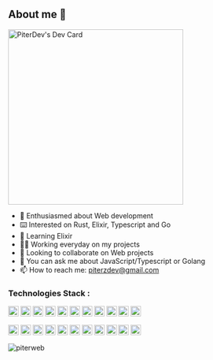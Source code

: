 ## About me 📘

<a href="https://app.daily.dev/piterdev"><img src="https://api.daily.dev/devcards/v2/eRJSGm5Ni.png?type=default&r=jl0" width="356" alt="PiterDev's Dev Card"/></a>

- 🎊 Enthusiasmed about Web development 
- ⌨️ Interested on Rust, Elixir, Typescript and Go
- 🌱 Learning Elixir
- 👷‍♂️ Working everyday on my projects
- 👬 Looking to collaborate on Web projects
- 💬 You can ask me about JavaScript/Typescript or Golang
- 📫 How to reach me: piterzdev@gmail.com

### Technologies Stack : 

<a href="https://code.visualstudio.com/" title="Visual Studio Code"><img src="https://github.com/get-icon/geticon/raw/master/icons/visual-studio-code.svg" alt="Visual Studio Code" width="21px" height="21px"></a>
<a href="https://developer.mozilla.org/en-US/docs/Web/JavaScript" title="JavaScript"><img src="https://github.com/get-icon/geticon/raw/master/icons/javascript.svg" alt="JavaScript" width="21px" height="21px"></a>
<a href="https://www.typescriptlang.org/" title="Typescript"> <img src="https://img.icons8.com/color/344/typescript.png" alt="Typescript" width="21px" height="21px"/></a>
<a href="https://www.w3.org/TR/html5/" title="HTML5"><img src="https://github.com/get-icon/geticon/raw/master/icons/html-5.svg" alt="HTML5" width="21px" height="21px"></a>
<a href="https://www.w3.org/TR/CSS/" title="CSS3"><img src="https://github.com/get-icon/geticon/raw/master/icons/css-3.svg" alt="CSS3" width="21px" height="21px"></a>
<a href="https://tailwindcss.com/" title="Tailwind CSS"><img src="https://github.com/get-icon/geticon/raw/master/icons/tailwindcss-icon.svg" alt="Tailwind CSS" width="21px" height="21px"></a>
<a href="https://nodejs.org/" title="Node.js"><img src="https://github.com/get-icon/geticon/raw/master/icons/nodejs-icon.svg" alt="Node.js" width="21px" height="21px"></a>
<a href="https://expressjs.com/es/" title="ExpressJS"><img src="https://www.vectorlogo.zone/logos/expressjs/expressjs-icon.svg" alt="ExpressJS" width="21px" height="21px"></a>
<a href="https://reactjs.org/" title="React"><img src="https://github.com/get-icon/geticon/raw/master/icons/react.svg" alt="React" width="21px" height="21px"></a>
<a href="https://nextjs.org/" title="Next"><img src="https://github.com/get-icon/geticon/raw/master/icons/nextjs-icon.svg" alt="Next" width="21px" height="21px"></a>
<a href="https://svelte.dev/" title="Svelte & SvelteKit"><img src="https://github.com/get-icon/geticon/raw/master/icons/svelte-icon.svg" alt="Svelte" width="21px" height="21px"></a>
<!--<a href="https://dart.dev/" title="Dart"><img src="https://dart.dev/assets/img/shared/dart/logo+text/horizontal/white.svg" alt="Dart" width="21px" height="21px"></a>-->
<a href="https://flutter.dev/" title="Flutter"><img src="https://user-images.githubusercontent.com/51419598/152648731-567997ec-ac1c-4a9c-a816-a1fb1882abbe.png" alt="Flutter" width="21px" height="21px"></a> 
<a href="https://www.mongodb.org/" title="MongoDB"><img src="https://github.com/get-icon/geticon/raw/master/icons/mongodb-icon.svg" alt="MongoDB" width="21px" height="21px"></a>
<a href="https://go.dev/" title="Golang"><img src="https://go.dev/blog/go-brand/Go-Logo/SVG/Go-Logo_Blue.svg" alt="Golang" width="21px" height="21px"></a>
<a href="https://www.java.com/" title="Java"><img src="https://github.com/get-icon/geticon/raw/master/icons/java.svg" alt="Java" width="21px" height="21px"/></a>
<a href="https://ejs.co/" title="EJS"><img src="https://github.com/get-icon/geticon/raw/master/icons/handlebars.svg" alt="EJS" width="21px" height="21px"></a>
<a href="https://vitejs.dev/" title="Vite"><img src="https://github.com/get-icon/geticon/raw/master/icons/vite.svg" alt="Vite" width="21px" height="21px"></a>
<a href="https://www.firebase.com/" title="Firebase"><img src="https://github.com/get-icon/geticon/raw/master/icons/firebase.svg" alt="Firebase" width="21px" height="21px"></a>
<a href="https://www.mysql.com/" title="SQL"><img src="https://github.com/get-icon/geticon/raw/master/icons/mysql.svg" alt="SQL" width="21px" height="21px"/></a>
<a href="https://git-scm.com/" title="Git"><img src="https://github.com/get-icon/geticon/raw/master/icons/git-icon.svg" alt="Git" width="21px" height="21px"></a>
<a href="https://en.wikipedia.org/wiki/C_(programming_language)" title="C"><img src="https://github.com/get-icon/geticon/raw/master/icons/c.svg" alt="C" width="21px" height="21px"></a>
<a href="https://www.docker.com/" title="docker"><img src="https://github.com/get-icon/geticon/raw/master/icons/docker-icon.svg" alt="docker" width="21px" height="21px"></a>

<p><img align="center" src="https://github-readme-stats.vercel.app/api/top-langs?username=piterweb&langs_count=6&show_icons=true&locale=en" alt="piterweb" /></p>
